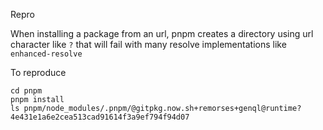 Repro

When installing a package from an url, pnpm creates a directory using url character like `?` that will fail with many resolve implementations like `enhanced-resolve`


To reproduce
```
cd pnpm
pnpm install
ls pnpm/node_modules/.pnpm/@gitpkg.now.sh+remorses+genql@runtime?4e431e1a6e2cea513cad91614f3a9ef794f94d07
```